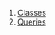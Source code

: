 

1. [Classes](utils_queries/utils_queries-library.html#classes)
2. [Queries](utils_queries/Queries-class.html)
